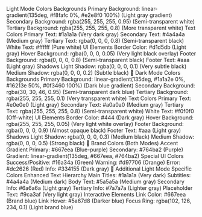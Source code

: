  Light Mode Colors
Backgrounds
Primary Background: linear-gradient(135deg, #f8fafc 0%, #e2e8f0 100%) (Light gray gradient)
Secondary Background: rgba(255, 255, 255, 0.95) (Semi-transparent white)
Tertiary Background: rgba(255, 255, 255, 0.8) (More transparent white)
Text Colors
Primary Text: #1a1a1a (Very dark gray)
Secondary Text: #4a4a4a (Medium gray)
Tertiary Text: rgba(0, 0, 0, 0.8) (Semi-transparent black)
White Text: #ffffff (Pure white)
UI Elements
Border Color: #d1d5db (Light gray)
Hover Background: rgba(0, 0, 0, 0.05) (Very light black overlay)
Footer Background: rgba(0, 0, 0, 0.8) (Semi-transparent black)
Footer Text: #aaa (Light gray)
Shadows
Light Shadow: rgba(0, 0, 0, 0.1) (Very subtle black)
Medium Shadow: rgba(0, 0, 0, 0.2) (Subtle black)
🌙 Dark Mode Colors
Backgrounds
Primary Background: linear-gradient(135deg, #1a1a2e 0%, #16213e 50%, #0f3460 100%) (Dark blue gradient)
Secondary Background: rgba(30, 30, 46, 0.95) (Semi-transparent dark blue)
Tertiary Background: rgba(255, 255, 255, 0.1) (Very transparent white)
Text Colors
Primary Text: #e0e0e0 (Light gray)
Secondary Text: #a0a0a0 (Medium gray)
Tertiary Text: rgba(255, 255, 255, 0.8) (Semi-transparent white)
White Text: #f0f0f0 (Off-white)
UI Elements
Border Color: #444 (Dark gray)
Hover Background: rgba(255, 255, 255, 0.05) (Very light white overlay)
Footer Background: rgba(0, 0, 0, 0.9) (Almost opaque black)
Footer Text: #aaa (Light gray)
Shadows
Light Shadow: rgba(0, 0, 0, 0.3) (Medium black)
Medium Shadow: rgba(0, 0, 0, 0.5) (Strong black)
🎯 Brand Colors (Both Modes)
Accent Gradient
Primary: #667eea (Blue-purple)
Secondary: #764ba2 (Purple)
Gradient: linear-gradient(135deg, #667eea, #764ba2)
Special UI Colors
Success/Positive: #16a34a (Green)
Warning: #d97706 (Orange)
Error: #dc2626 (Red)
Info: #334155 (Dark gray)
📱 Additional Light Mode Specific Colors
Enhanced Text Hierarchy
Main Titles: #1a1a1a (Very dark)
Subtitles: #4a4a4a (Medium dark)
Body Text: #5a5a5a (Medium gray)
Secondary Info: #6a6a6a (Light gray)
Tertiary Info: #7a7a7a (Lighter gray)
Placeholder Text: #9ca3af (Very light gray)
Interactive Elements
Link Color: #667eea (Brand blue)
Link Hover: #5a67d8 (Darker blue)
Focus Ring: rgba(102, 126, 234, 0.1) (Light brand blue)
